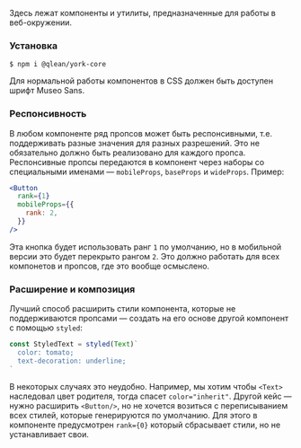 Здесь лежат компоненты и утилиты, предназначенные для работы в веб-окружении.

### Установка

```shell static
$ npm i @qlean/york-core
```

Для нормальной работы компонентов в CSS должен быть доступен шрифт Museo Sans.

### Респонсивность

В любом компоненте ряд пропсов может быть респонсивными, т.е. поддерживать разные значения для разных разрешений. Это не обязательно должно быть реализовано для каждого пропса. Респонсивные пропсы передаются в компонент через наборы со специальными именами — `mobileProps`, `baseProps` и `wideProps`. Пример:

```jsx static
<Button
  rank={1}
  mobileProps={{
    rank: 2,
  }}
/>
```

Эта кнопка будет использовать ранг `1` по умолчанию, но в мобильной версии это будет перекрыто рангом `2`. Это должно работать для всех компонетов и пропсов, где это вообще осмыслено.

### Расширение и композиция

Лучший способ расширить стили компонента, которые не поддерживаются пропсами — создать на его основе другой компонент с помощью `styled`:

```js static
const StyledText = styled(Text)`
  color: tomato;
  text-decoration: underline;
`
```

В некоторых случаях это неудобно. Например, мы хотим чтобы `<Text>` наследовал цвет родителя, тогда спасет `color="inherit"`. Другой кейс — нужно расширить `<Button/>`, но не хочется возиться с переписыванием всех стилей, которые генерируются по умолчанию. Для этого в компоненте предусмотрен `rank={0}` который сбрасывает стили, но не устанавливает свои.
